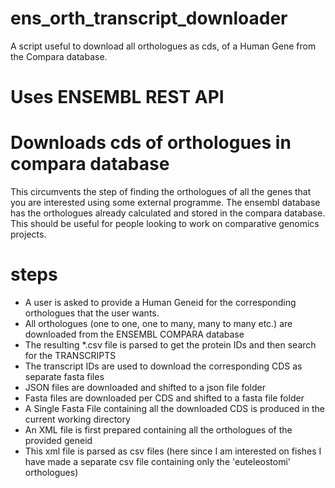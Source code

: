 # ens_orth_transcript_downloader
A script useful to download all orthologues as cds, of a Human Gene from the Compara database.

# Uses ENSEMBL REST API
# Downloads cds of orthologues in compara database
This circumvents the step of finding the orthologues of all the genes that you are interested using some external programme. The ensembl database has the orthologues already calculated and stored in the compara database.
This should be useful for people looking to work on comparative genomics projects.

# steps
- A user is asked to provide a Human Geneid for the corresponding orthologues that the user wants.
- All orthologues (one to one, one to many, many to many etc.) are downloaded from the ENSEMBL COMPARA database
- The resulting *.csv file is parsed to get the protein IDs and then search for the TRANSCRIPTS
- The transcript IDs are used to download the corresponding CDS as separate fasta files
- JSON files are downloaded and shifted to a json file folder
- Fasta files are downloaded per CDS and shifted to a fasta file folder
- A Single Fasta File containing all the downloaded CDS is produced in the current working directory
- An XML file is first prepared containing all the orthologues of the provided geneid
- This xml file is parsed as csv files (here since I am interested on fishes I have made a separate csv file containing only the 'euteleostomi' orthologues)

  
